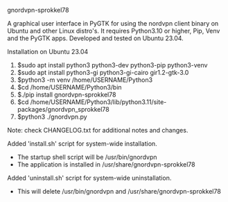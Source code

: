 gnordvpn-sprokkel78

A graphical user interface in PyGTK for using the nordvpn client binary on Ubuntu and other Linux distro's. 
It requires Python3.10 or higher, Pip, Venv and the PyGTK apps. Developed and tested on Ubuntu 23.04. 

Installation on Ubuntu 23.04

1. $sudo apt install python3 python3-dev python3-pip python3-venv
2. $sudo apt install python3-gi python3-gi-cairo gir1.2-gtk-3.0
3. $python3 -m venv /home/USERNAME/Python3
4. $cd /home/USERNAME/Python3/bin
5. $./pip install gnordvpn-sprokkel78
6. $cd /home/USERNAME/Python3/lib/python3.11/site-packages/gnordvpn_sprokkel78
7. $python3 ./gnordvpn.py

Note: check CHANGELOG.txt for additional notes and changes.

Added 'install.sh' script for system-wide installation.
- The startup shell script will be /usr/bin/gnordvpn
- The application is installed in /usr/share/gnordvpn-sprokkel78

Added 'uninstall.sh' script for system-wide uninstallation.
- This will delete /usr/bin/gnordvpn and /usr/share/gnordvpn-sprokkel78
